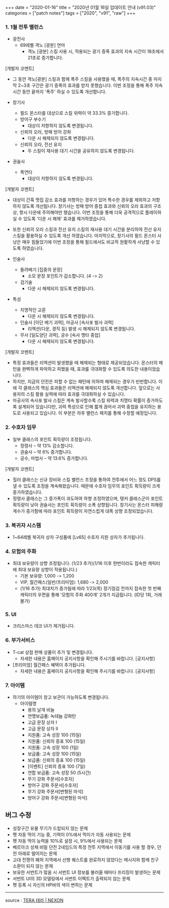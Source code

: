 +++
date = "2020-01-16"
title = "2020년 01월 16일 업데이트 안내 (v91.03)"
categories = ["patch notes"]
tags = ["2020", "v91", "raw"]
+++

### 1. 1월 전투 밸런스
- 광전사
  - 69레벨 격노 [광분] 연마
    - 격노 [광분] 스킬 사용 시, 적용되는 광기 증폭 효과의 지속 시간이 18초에서 21초로 증가합니다.

[개발자 코멘트]
- 그 동안 격노[광분] 스킬과 함께 폭주 스킬을 사용했을 때, 폭주의 지속시간 중 마지막 2~3초 구간은 광기 증폭의 효과를 받지 못했습니다. 이번 조정을 통해 폭주 지속시간 동안 끝까지 '폭주' 하실 수 있도록 개선합니다.

- 창기사
  - 필드 몬스터를 대상으로 스킬 위력이 약 33.3% 증가합니다.
  - 방어구 부수기
    - 대상이 저항하지 않도록 변경됩니다.
  - 신뢰의 오라, 방패 방어 강화
    - 다운 시 해제되지 않도록 변경됩니다.
  - 신뢰의 오라, 전선 유지
    - 두 스킬이 재사용 대기 시간을 공유하지 않도록 변경됩니다.
- 권술사
  - 폭연타
    - 대상이 저항하지 않도록 변경됩니다.

[개발자 코멘트]
- 대상이 간혹 맷집 감소 효과를 저항하는 경우가 있어 특수한 경우를 제외하고 저항하지 않도록 개선됩니다. 창기사는 방패 방어 중첩 효과와 신뢰의 오라 효과의 구조 상, 항시 다운에 주의해야만 했습니다. 이번 조정을 통해 더욱 공격적으로 플레이하실 수 있도록 '다운 시 해제' 효과를 제거하였습니다.
- 또한 신뢰의 오라 스킬과 전선 유지 스킬의 재사용 대기 시간을 분리하여 전선 유지 스킬을 활용하실 수 있도록 개선 하였습니다. 마지막으로, 창기사의 필드 몬스터 사냥은 매우 힘들었기에 이번 조정을 통해 필드에서도 비교적 원활하게 사냥할 수 있도록 하였습니다.

- 인술사
  - 돌려베기 [집중의 문장]
    - 소모 문장 포인트가 감소합니다. (4 -> 2)
  - 검기술
    - 다운 시 해제되지 않도록 변경됩니다.
- 특성
  - 치명적인 교훈
    - 다운 시 해제되지 않도록 변경됩니다.
  - 인술사 [이단 베기 괴력], 마공사 [속사포 발사 괴력]
    - 리액션(다운, 경직 등) 발생 시 해제되지 않도록 변경됩니다.
  - 무사 [일도양단 괴력], 궁수 [속사 맹타 중첩]
    - 다운 시 해제되지 않도록 변경됩니다.

[개발자 코멘트]
- 특정 효과들은 리액션이 발생했을 때 해제되는 형태로 제공되었습니다. 몬스터의 패턴을 완벽하게 파악하고 피했을 때, 효과를 극대화할 수 있도록 의도한 내용이었습니다.
- 하지만, 지금의 던전은 피할 수 없는 패턴에 의하여 해제되는 경우가 빈번합니다. 이에 각 클래스의 핵심 효과들은 리액션에 해제되지 않도록 개선합니다. 앞으로는 사용자의 스킬 활용 실력에 따라 효과를 극대화하실 수 있습니다.
- 마공사의 속사포 발사 스킬은 계속 발사할수록 스킬 위력과 치명타 확률이 증가하도록 설계되어 있습니다만, 괴력 특성으로 인해 짧게 끊어서 괴력 중첩을 유지하는 용도로 사용되고 있습니다. 이 부분은 차후 밸런스 패치를 통해 수정할 예정입니다.

### 2. 수호자 임무
- 일부 클래스의 포인트 획득량이 조정됩니다.
  - 정령사 – 약 13% 감소합니다.
  - 권술사 – 약 6% 증가합니다.
  - 궁수, 마법사 – 약 13.6% 증가합니다.

[개발자 코멘트]
- 힐러 클래스는 신규 장비와 스킬 밸런스 조정을 통하여 전투에서 어느 정도 DPS를 낼 수 있도록 조정을 계속해왔습니다. 때문에 수호자 임무의 포인트 획득량이 크게 증가하였습니다.
- 정령사 클래스는 그 증가폭이 과도하여 하향 조정하였으며, 탱커 클래스군이 포인트 획득량이 낮아 권술사는 포인트 획득량이 소폭 상향됩니다. 창기사는 몬스터 피해량 계수가 증가함에 따라 포인트 획득량이 자연스럽게 대폭 상향 조정되었습니다.

### 3. 복귀자 시스템
- 1~64레벨 복귀자 상자 구성품에 [Lv65] 수호자 지원 상자가 추가됩니다.

### 4. 모험의 주화
- 최대 보유량이 상향 조정됩니다. (1/23 추가)(1/16 이후 한번이라도 접속한 캐릭터에 최대 보유량 상향이 적용됩니다.)
  - 기본 보유량: 1,000 -> 1,200
  - VIP, 월간패스(일반/프리미엄): 1,680 -> 2,000
  - (1/16 추가) 최대치가 증가됨에 따라 1/23(목) 정기점검 전까지 접속한 첫 번째 캐릭터의 우편을 통해 '모험의 주화 400개' 2개가 지급됩니다. (ID당 1회, 거래 불가)

### 5. UI
- 크리스마스 데코 UI가 제거됩니다.

### 6. 부가서비스
- T-cat 상점 판매 상품이 추가 및 변경됩니다.
  - 자세한 내용은 홈페이지 공지사항을 확인해 주시기를 바랍니다. [공지사항]
- [프리미엄] 월간패스 혜택이 추가됩니다.
  - 자세한 내용은 홈페이지 공지사항을 확인해 주시기를 바랍니다. [공지사항]

### 7. 아이템
- 하기의 아이템이 창고 보관이 가능하도록 변경됩니다.
  - 아이템명
    - 용의 날개 비늘
    - 연맹보급품: 녹테늄 강화탄
    - 고급 문장 상자 I
    - 고급 문장 상자 II
    - 지원품: 고속 성장 100 (15일)
    - 지원품: 신뢰의 증표 100 (15일)
    - 지원품: 고속 성장 100 (1일)
    - 보급품: 고속 성장 100 (15일)
    - 보급품: 신뢰의 증표 100 (15일)
    - [이벤트] 신뢰의 증표 100 (7일)
    - 연합 보급품: 고속 성장 50 (5시간)
    - 무기 강화 주문서[수호자]
    - 방어구 강화 주문서[수호자]
    - 무기 강화 주문서[변형된 마석]
    - 방어구 강화 주문서[변형된 마석]

## 버그 수정

- 성장구간 유물 무기가 드랍되지 않는 문제
- 펫 자동 먹이 기능 중, 기력이 0%에서 먹이가 자동 사용되는 문제
- 펫 자동 먹이 능력을 10%로 설정 시, 9%에서 사용되는 문제
- 베르아크 성채 비밀 던전 2네임드의 특정 전투 지역에서 이동기를 사용 할 경우, 던전 아래로 떨어지는 문제
- 고대 전쟁의 폐허 지역에서 선행 퀘스트를 완료하지 않았다는 메시지와 함께 친구 소환이 되지 않는 문제
- 보유한 서번트가 많을 시 서번트 UI 정보를 불러올 때마다 프리징이 발생하는 문제
- 서번트 UI의 3D 모델링에서 서번트 이펙트가 출력되지 않는 문제
- 펫 등록 시 자신의 HP바의 색이 변하는 문제

----

source : [TERA 테라 | NEXON](http://tera.nexon.com/news/update/view.aspx?n4articlesn=425)
